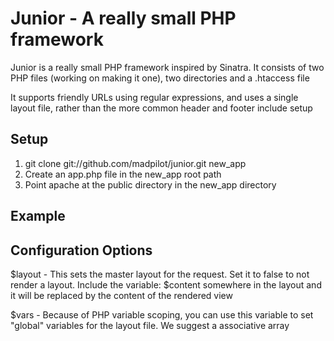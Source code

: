 Junior - A really small PHP framework
=====================================

Junior is a really small PHP framework inspired by Sinatra. It consists of two PHP files (working on making it one), two directories and a .htaccess file

It supports friendly URLs using regular expressions, and uses a single layout file, rather than the more common header and footer include setup

Setup
-----

1. git clone git://github.com/madpilot/junior.git new_app
2. Create an app.php file in the new_app root path
3. Point apache at the public directory in the new_app directory

Example
-------

  <?php
    require_once('lib/junior.php');
    
    function route($request)
    {
      global $vars, $layout;

      if(preg_match("/^$/", $request))
      {
        $layout = "index_layout.php";
        include('views/index.php');
      }
      elseif(preg_match("/^about$/", $request)
      {
        include('views/about.php');
      }
      elseif(preg_match("^/news/(\d+)$", $request, $m))
      {
        $id = $m[1];
        include('views/news.php');
      }
    }
   
    run();
  ?>

Configuration Options
---------------------

$layout - This sets the master layout for the request. Set it to false to not render a layout. Include the variable: $content somewhere in the layout and it will be replaced by the content of the rendered view

$vars - Because of PHP variable scoping, you can use this variable to set "global" variables for the layout file. We suggest a associative array
